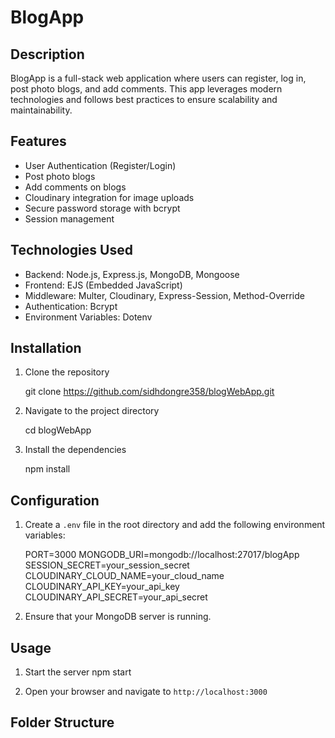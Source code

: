 # BlogApp

## Description

BlogApp is a full-stack web application where users can register,
log in, post photo blogs, and add comments.
This app leverages modern technologies and follows best practices to ensure scalability and maintainability.

## Features

- User Authentication (Register/Login)
- Post photo blogs
- Add comments on blogs
- Cloudinary integration for image uploads
- Secure password storage with bcrypt
- Session management

## Technologies Used

- Backend: Node.js, Express.js, MongoDB, Mongoose
- Frontend: EJS (Embedded JavaScript)
- Middleware: Multer, Cloudinary, Express-Session, Method-Override
- Authentication: Bcrypt
- Environment Variables: Dotenv

## Installation

1. Clone the repository
   
    git clone https://github.com/sidhdongre358/blogWebApp.git
 
   

2. Navigate to the project directory
  
    cd blogWebApp
  
  

3. Install the dependencies
 
    npm install
   


## Configuration

1. Create a `.env` file in the root directory and add the following environment variables:
   
    PORT=3000
    MONGODB_URI=mongodb://localhost:27017/blogApp
    SESSION_SECRET=your_session_secret
    CLOUDINARY_CLOUD_NAME=your_cloud_name
    CLOUDINARY_API_KEY=your_api_key
    CLOUDINARY_API_SECRET=your_api_secret
   
3. Ensure that your MongoDB server is running.

## Usage

1. Start the server
    npm start
   
2. Open your browser and navigate to `http://localhost:3000`

## Folder Structure

